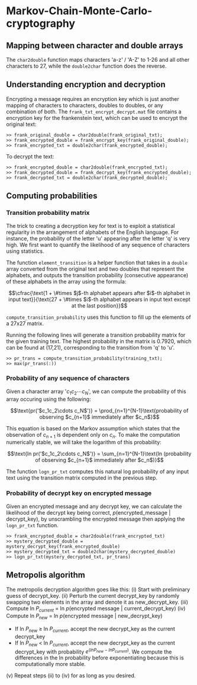 # Markov-Chain-Monte-Carlo-cryptography

## Mapping between character and double arrays

The `char2double` function maps characters 'a-z' / 'A-Z' to 1-26 and all other characters to 27, while the `double2char` function does the reverse.

## Understanding encryption and decryption

Encrypting a message requires an encryption key which is just another mapping of characters to characters, doubles to doubles, or any combination of both. The `frank_txt_encrypt_decrypt.mat` file contains a encryption key for the frankenstein text, which can be used to encrypt the original text:
```
>> frank_original_double = char2double(frank_original_txt);
>> frank_encrypted_double = frank_encrypt_key(frank_original_double);
>> frank_encrypted_txt = double2char(frank_encrypted_double);
```
To decrypt the text:
```
>> frank_encrypted_double = char2double(frank_encrypted_txt);
>> frank_decrypted_double = frank_decrypt_key(frank_encrypted_double);
>> frank_decrypted_txt = double2char(frank_decrypted_double);
```

## Computing probabilities

### Transition probability matrix

The trick to creating a decryption key for text is to exploit a statistical regularity in the arrangement of alphabets of the English language. For instance, the probability of the letter 'u' appearing after the letter 'q' is very high. We first want to quantify the likelihood of any sequence of characters using statistics.

The function `element_transition` is a helper function that takes in a `double` array converted from the original text and two doubles that represent the alphabets, and outputs the transition probability (consecutive appearance) of these alphabets in the array using the formula:

```math
\cfrac{\text{1 + \#times $j$-th alphabet appears after $i$-th alphabet in input text}}{\text{27 + \#times $i$-th alphabet appears in input text except at the last position}}
```

`compute_transition_probability` uses this function to fill up the elements of a 27x27 matrix.

Running the following lines will generate a transition probability matrix for the given training text. The highest probability in the matrix is 0.7920, which can be found at (17,21), corresponding to the transition from 'q' to 'u'.

``` 
>> pr_trans = compute_transition_probability(training_txt);
>> max(pr_trans(:))
```

### Probability of any sequence of characters

Given a character array '$c_1c_2\cdots c_N$', we can compute the probability of this array occuring using the following:

```math
\text{pr('$c_1c_2\cdots c_N$')} = \prod_{n=1}^{N-1}\text{probability of observing $c_{n+1}$ immediately after $c_n$}
```

This equation is based on the Markov assumption which states that the observation of $c_{n+1}$ is dependent only on $c_n$. 
To make the computation numerically stable, we will take the logarithm of this probability:

```math
\text{ln pr('$c_1c_2\cdots c_N$')} = \sum_{n=1}^{N-1}\text{ln (probability of observing $c_{n+1}$ immediately after $c_n$)}
```

The function `logn_pr_txt` computes this natural log probability of any input text using the transition matrix computed in the previous step.

### Probability of decrypt key on encrypted message

Given an encrypted message and any decrypt key, we can calculate the likelihood of the decrypt key being correct, $p$(encrypted_message | decrypt_key), by unscrambling the encrypted message then applying the `logn_pr_txt` function.

```
>> frank_encrypted_double = char2double(frank_encrypted_txt)
>> mystery_decrypted_double = mystery_decrypt_key(frank_encrypted_double)
>> mystery_decrypted_txt = double2char(mystery_decrypted_double)
>> logn_pr_txt(mystery_decrypted_txt, pr_trans)
```

## Metropolis algorithm

The metropolis decryption algorithm goes like this:
(i) Start with preliminary guess of decrypt_key.
(ii) Perturb the current decrypt_key by randomly swapping two elements in the array and denote it as new_decrypt_key. 
(iii) Compute ln $P_{current}$ = ln $p$(encrypted message | current_decrypt_key)
(iv) Compute ln $P_{new}$ = ln $p$(encrypted message | new_decrypt_key)
- If ln $P_{new}$ $\geq$ ln $P_{current}$, accept the new decrypt_key as the current decrypt_key
- If ln $P_{new}$ $<$ ln $P_{current}$, accept the new decrypt_key as the current decrypt_key with probability $e^{(ln P_{new} − ln P_{current})}$. We compute the differences in the ln probability before exponentiating because this is computationally more stable.

(v) Repeat steps (ii) to (iv) for as long as you desired.